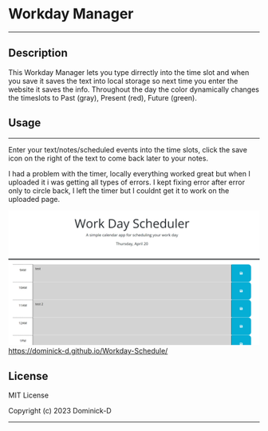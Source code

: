 # Workday Manager
---
## Description

This Workday Manager lets you type dirrectly into the time slot and when you save it saves the text into local storage so next time you enter the website it saves the info. Throughout the day the color dynamically changes the timeslots to Past (gray), Present (red), Future (green).


## Usage
---
Enter your text/notes/scheduled events into the time slots, click the save icon on the right of the text to come back later to your notes.

I had a problem with the timer, locally everything worked great but when I uploaded it i was getting all types of errors. I kept fixing error after error only to circle back, I left the timer but I couldnt get it to work on the uploaded page.

![alt text](assets/Images/Challenge-5_Screenshot.png)
https://dominick-d.github.io/Workday-Schedule/

## License

MIT License

Copyright (c) 2023 Dominick-D

---

